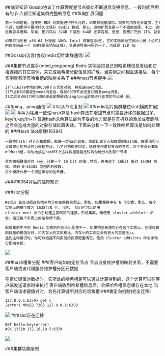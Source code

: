 ##临界知识
Gossip协议工作原理就是节点彼此不断通信交换信息，一段时间后所有的节 点都会知道集群完整的信息
##纵向扩展问题
```asp
第一个问题是，当使用 RDB 对数据进行持久化时，如果数据量增加，需要的内存也会增加，主线程 fork 子进程时就可能会阻塞（比如刚刚的例子中的情况）。
不过，如果你不要求持久化保存 Redis 数据，那么，纵向扩展会是一个不错的选择。不过，这时，你还要面对第二个问题：纵向扩展会受到硬件和成本的限制。
这很容易理解，毕竟，把内存从 32GB 扩展到 64GB 还算容易，但是，要想扩充到 1TB，就会面临硬件容量和成本上的限制了
```
[](https://www.zhihu.com/question/265014061/answer/288486230)
```asp
如果你指的是 x86-64 处理器（AMD、Intel 或兼容系统），它的实际地址空间大小是 [公式]，还有 16 比特暂时没有用。不过，这样的话虚拟地址空间也有 256 TB 了。
内核空间占一半（同样是高地址区域），普通进程使用另外一半，也就是 128 TB
```

##Gossip(流言)协议(redis切片集群通信)
![](.z_04_分布式_redis_04_03_分布式_切片集群_集群模式_一致性hash算法_数据倾斜_分片集群_中心化_去中心化_gossip_images/cb646763.png)

###集群节点握手(meet,ping/pong)
Redis 实例会把自己的哈希槽信息发给和它相连接的其它实例，来完成哈希槽分配信息的扩散。当实例之间相互连接后，每个实例就有所有哈希槽的映射关系了
###meet节点握手
![](.z_04_分布式_redis_04_03_分布式_切片集群_集群模式_一致性hash算法_数据倾斜_分片集群_中心化_去中心化_gossip_images/e077238b.png)
```asp
1)节点6379本地创建6380节点信息对象，并发送meet消息。
2)节点6380接受到meet消息后，保存6379节点信息并回复pong消息。
3)之后节点6379和6380彼此定期通过ping/pong消息进行正常的节点通 信。
```
###ping、pong通信
![](.z_04_分布式_redis_04_03_分布式_切片集群_集群模式_一致性hash算法_数据倾斜_分片集群_中心化_去中心化_gossip_images/5cb5e798.png)
###从节点复制
![](.z_04_分布式_redis_04_03_分布式_切片集群_集群模式_一致性hash算法_数据倾斜_分片集群_中心化_去中心化_gossip_images/751bd0d4.png)
##redis切片集群槽位slot(横向扩展)
![](.z_04_分布式_redis_04_03_分布式_切片集群_集群模式_一致性hash算法_数据倾斜_分片集群_中心化_去中心化_gossip_images/61f5016d.png)
![](.z_04_分布式_redis_04_03_分布式_切片集群_集群模式_一致性hash算法_数据倾斜_分片集群_中心化_去中心化_gossip_images/f07f871a.png)
###为啥用一致性hash算法
hash算法在增加节点时需要迁移的数据过多,
key/n,key/(n+1)
普通hash求余算法最为不妥的地方就是在有机器的添加或者删除之后会造成大量的对象存储位置失效。下面来分析一下一致性哈希算法是如何处理的
###Hash Slot原理(16384)
```$xslt
一致性hash：对节点和数据，都做一次hash运算，然后比较节点和数据的hash值，数据值和节点最相近的节点作为处理节点。为了分布得更均匀，通过使用虚拟节点的方式，每个节点计算出n个hash值，均匀地放在hash环上这样数据就能比较均匀地分布到每个节点

首先根据键值对的 key，计算一个 16 bit 的值；然后，再用这个 16bit 值对 16384 取模，得到 0~16383 范围内的模数，
每个模数代表一个相应编号的哈希槽。
```

####16384背后的临界知识

###slot分配
```$xslt
Redis 会自动把这些槽平均分布在集群实例上。例如，如果集群中有 N 个实例，那么，每个实例上的槽个数为 16384/N 个。当然， 我们也可以使用 
cluster meet 命令手动建立实例间的连接，形成集群，再使用 cluster addslots 命令，指定每个实例上的哈希槽个数。
```

```$xslt
假设集群中不同 Redis 实例的内存大小配置不一，如果把哈希槽均分在各个实例上，在保存相同数量的键值对时，和内存大的实例相比，内存小的实例就会有更大的容量压力。
遇到这种情况时，你可以根据不同实例的资源配置情况，使用 cluster addslots 命令手动分配哈希槽。
```
![](.z_04_分布式_redis_04_01_分布式_主从集群_主从从_备份同步_全量备份_增量备份_切片集群_一致性hash算法_数据倾斜_images/0b62eaeb.png)

###hash槽重分配
###客户端如何定位节点
节点自身维护槽的映射关系，不需要客户端或者代理服务维护槽分区元数据

在定位键值对数据时，它所处的哈希槽是可以通过计算得到的，这个计算可以在客户端发送请求时来执行
客户端收到哈希槽信息后，会把哈希槽信息缓存在本地,当客户端请求键值对时，会先计算键所对应的哈希槽
###重定向机制(完全迁移)
```asp
127.0.0.1:6379> get c
(error) MOVED 7365 127.0.0.1:6380
```
![](.z_04_分布式_redis_04_03_分布式_切片集群_集群模式_一致性hash算法_数据倾斜_分片集群_中心化_去中心化_gossip_images/f6f430c2.png)
###slot正在迁移
```asp
GET hello:key(error) 
ASK 13320 172.16.19.5:6379
```
![](.z_04_分布式_redis_04_03_分布式_切片集群_集群模式_一致性hash算法_数据倾斜_分片集群_中心化_去中心化_gossip_images/1575a0ed.png)

###集群功能限制
